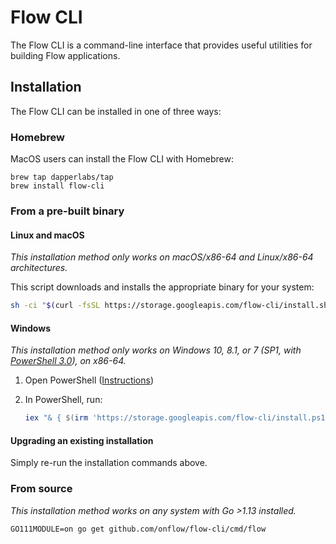 # Flow CLI

The Flow CLI is a command-line interface that provides useful utilities for building Flow applications.

## Installation

The Flow CLI can be installed in one of three ways:

### Homebrew

MacOS users can install the Flow CLI with Homebrew:

```shell script
brew tap dapperlabs/tap
brew install flow-cli
```

### From a pre-built binary

#### Linux and macOS

_This installation method only works on macOS/x86-64 and Linux/x86-64 architectures._

This script downloads and installs the appropriate binary for your system:

```sh
sh -ci "$(curl -fsSL https://storage.googleapis.com/flow-cli/install.sh)"
```

#### Windows

_This installation method only works on Windows 10, 8.1, or 7 (SP1, with [PowerShell 3.0](https://www.microsoft.com/en-ca/download/details.aspx?id=34595)), on x86-64._

1. Open PowerShell ([Instructions](https://docs.microsoft.com/en-us/powershell/scripting/install/installing-windows-powershell?view=powershell-7#finding-powershell-in-windows-10-81-80-and-7))
2. In PowerShell, run:

    ```powershell
    iex "& { $(irm 'https://storage.googleapis.com/flow-cli/install.ps1') }"
    ```

#### Upgrading an existing installation

Simply re-run the installation commands above.

### From source

_This installation method works on any system with Go >1.13 installed._

```shell script
GO111MODULE=on go get github.com/onflow/flow-cli/cmd/flow
```
